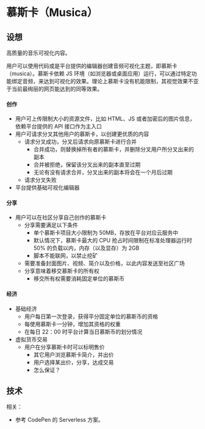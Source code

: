 # 慕斯卡（Musica）

## 设想

高质量的音乐可视化内容。

用户可以使用代码或是平台提供的编辑器创建音频可视化主题，即慕斯卡（musica）。慕斯卡依赖 JS 环境（如浏览器或桌面应用）运行，可以通过特定功能绑定音频，来达到可视化的效果。理论上慕斯卡没有机能限制，其视觉效果不亚于当前最绚丽的网页能达到的同等效果。

#### 创作

* 用户可上传限制大小的资源文件，比如 HTML、JS 或者加密后的图片信息，依赖平台提供的 API 接口作为主入口
* 用户可请求分叉其他用户的慕斯卡，以创建更优质的内容
  - 请求分叉成功，分叉后请求向原慕斯卡进行合并
    - 合并成功，则替换掉所有者的慕斯卡，并删除分叉用户所分叉出来的副本
    - 合并被拒绝，保留该分叉出来的副本直至过期
    - 无论有没有请求合并，分叉出来的副本将会在一个月后过期
  - 请求分叉失败
* 平台提供基础可视化编辑器

#### 分享

* 用户可以在社区分享自己创作的慕斯卡
  - 分享需要满足以下条件
    - 单个慕斯卡项目大小限制为 50MB，存放在平台对应云服务中
    - 默认情况下，慕斯卡最大的 CPU 抢占时间限制在标准处理器运行时 50% 的负载以内，内存（以及显存）为 2GB
    - 脚本不能联网，以禁止挖矿
  - 需要准备封面图片、视频、简介以及价格，以此内容发送至社区广场
  - 分享意味着移交慕斯卡的所有权
    - 移交所有权需要消耗固定单位的慕斯币

#### 经济

* 基础经济
  - 用户每日第一次登录，获得平分固定单位的慕斯币的资格
  - 每使用慕斯卡一分钟，增加其资格的权重
  - 在每日 22：00 时平台计算当日慕斯币的划分情况
* 虚拟货币交易
  - 用户在分享慕斯卡时可以标明售价
    - 其它用户浏览慕斯卡简介，并出价
    - 用户选择某出价，分享，达成交易
    - 怎么保证？

## 技术

相关：

* 参考 CodePen 的 Serverless 方案。
